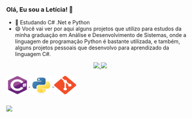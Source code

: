 ### Olá, Eu sou a Letícia! 👋


- 🌱 Estudando C# .Net e Python
- 😄 Você vai ver por aqui alguns projetos que utilizo para estudos da minha graduação em Análise e Desenvolvimento de Sistemas, onde a linguagem de programação Python é bastante utilizada, e também, alguns projetos pessoais que desenvolvo para aprendizado da linguagem C#. 


<div align="center">
  <a href="https://github.com/leticialauriano">
  <img height="48%" src="https://github-readme-stats.vercel.app/api?username=leticialauriano&show_icons=true&theme=dracula&include_all_commits=true&count_private=true"/>
  <img height="48%" src="https://github-readme-stats.vercel.app/api/top-langs/?username=leticialauriano&layout=compact&langs_count=7&theme=dracula"/>
</div>
<div style="display: inline_block"><br>
  <img align="center" alt="Leticia-HTML" height="50" width="60" src="https://raw.githubusercontent.com/devicons/devicon/master/icons/csharp/csharp-original.svg">
  <img align="center" alt="Leticia-CSS" height="50" width="60" src="https://raw.githubusercontent.com/devicons/devicon/master/icons/python/python-original.svg">
  <img align="center" alt="Leticia-CSS" height="50" width="60" src="https://raw.githubusercontent.com/devicons/devicon/master/icons/git/git-original.svg">
 
</div>
  
  ##
  
<div>
    <a href="https://www.linkedin.com/in/let%C3%ADcia-lauriano-4aba8024b/" target="_blank"><img src="https://img.shields.io/badge/-LinkedIn-%230077B5?style=for-the-badge&logo=linkedin&logoColor=white" target="_blank"></a>    
</div>

